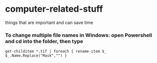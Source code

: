 # computer-related-stuff
things that are important and can save time

### To change multiple file names in Windows: open Powershell and cd into the folder, then type

 `get-childitem *.tif | foreach { rename-item $_ $_.Name.Replace("Mask","") }`
